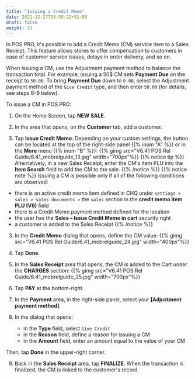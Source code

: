 ```yaml
---
title: "Issuing a Credit Memo"
date: 2022-12-27T18:58:22+02:00
draft: false
weight: 13
---
```

In POS PRO, it's possible to add a Credit Memo (CM) service item to a Sales Receipt. This feature allows stores to offer compensation to customers in case of customer service issues, delays in order delivery, and so on. 

When issuing a CM, use the Adjustment payment method to balance the transaction total. For example, issuing a 50$ CM sets **Payment Due** on the receipt to `50.00`. To bring **Payment Due** down to `0.00`, select the Adjustment payment method of the `Give Credit` type, and then enter `50.00` (for details, see steps 8–9 below).

To issue a CM in POS PRO:

1. On the Home Screen, tap **NEW SALE**.

2. In the area that opens, on the **Customer** tab, add a customer.

2. Tap **Issue Credit Memo**. Depending on your custom settings, the button can be located at the top of the right-side panel {{% inum "A" %}} or in the **More** menu {{% inum "B" %}}:
{{% gimg src="V6.41 POS Rel Guide/6.41_mobrelguide_13.jpg" width="700px"%}}
{{% notice tip %}}
Alternatively, in a new Sales Receipt, enter the CM's item PLU into the **Item Search** field to add the CM to the sale.
{{% /notice %}}
{{% notice note %}}
Issuing a CM is possible only if all of the following conditions are observed:

- there is an active credit memo item defined in CHQ under `settings > sales > sales documents >` the `sales` section in the **credit memo item PLU (V6)** field
- there is a Credit Memo payment method defined for the location
- the user has the **Sales – Issue Credit Memo in cart** security right
- a customer is added to the Sales Receipt
{{% /notice %}}

3. In the **Credit Memo** dialog that opens, define the CM value:
{{% gimg src="V6.41 POS Rel Guide/6.41_mobrelguide_24.jpg" width="400px"%}}

4. Tap **Done**.

5. In the **Sales Receipt** area that opens, the CM is added to the Cart under the **CHARGES** section:
{{% gimg src="V6.41 POS Rel Guide/6.41_mobrelguide_25.jpg" width="700px"%}}

6. Tap **PAY** at the bottom-right.

7. In the **Payment** area, in the right-side panel, select your **[Adjustment payment method]**.

8. In the dialog that opens:

    - in the **Type** field, select `Give Credit`
    - in the **Reason** field, define a reason for issuing a CM
    - in the **Amount** field, enter an amount equal to the value of your CM

Then, tap **Done** in the upper-right corner.

9. Back in the **Sales Receipt** area, tap **FINALIZE**. When the transaction is finalized, the CM is linked to the customer's record.